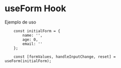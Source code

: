 # useForm Hook

Ejemplo de uso
```
    const initialForm = {
        name: '',
        age: 0,
        email: ''
    };
    
    const [formValues, handleInputChange, reset] = useForm(initialForm);
```